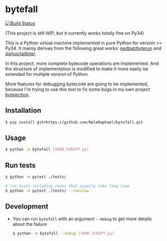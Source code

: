 # bytefall

[![Build Status](https://travis-ci.com/NaleRaphael/bytefall.svg?branch=master)](https://travis-ci.com/NaleRaphael/bytefall)

(This project is still WIP, but it currently works totally fine on Py34)

This is a Python virtual machine implemented in pure Python for version >= Py34. It mainly derives from the following great works: [nedbat/byterun][nedbat_byterun] and [darius/tailbiter][darius_tailbiter].

In this project, more complete bytecode operations are implemented. And the structure of implementation is modified to make it more easily be extended for multiple version of Python.

More features for debugging bytecode are going to be implemented, because I'm trying to use this tool to fix some bugs in my own project [bytejection][bytejection].

## Installation
```bash
$ pip install git+https://github.com/NaleRaphael/bytefall.git
```

## Usage
```bash
$ python -m bytefall [YOUR_SCRIPT.py]
```

## Run tests
```bash
$ python -m pytest ./tests/

# run tests including cases that usually take long time
$ python -m pytest ./tests/ --runslow
```

[nedbat_byterun]: https://github.com/nedbat/byterun
[darius_tailbiter]: https://github.com/darius/tailbiter
[bytejection]: https://github.com/naleraphael/bytejection

## Development
- You can run `bytefall` with an argument `--debug` to get more details about the failure
    ```bash
    $ python -m bytefall --debug [YOUR_SCRIPT.py]
    ```
